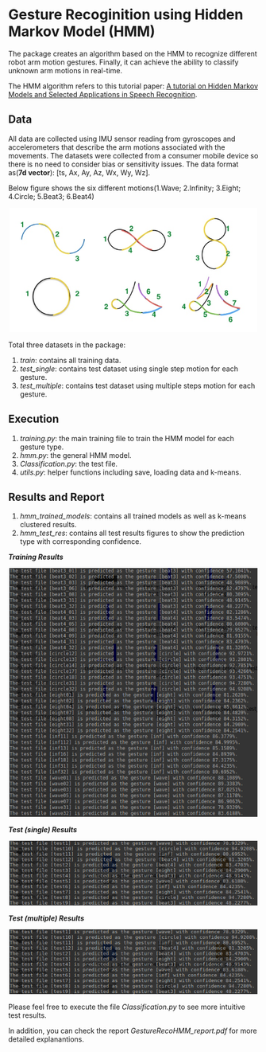 # Gesture Recoginition using Hidden Markov Model (HMM)

The package creates an algorithm based on the HMM to recognize different robot arm motion gestures. Finally, it can achieve the ability to classify unknown arm motions in real-time.       

The HMM algorithm refers to this tutorial paper: [A tutorial on Hidden Markov Models and Selected Applications in Speech Recognition](http://www.ece.ucsb.edu/Faculty/Rabiner/ece259/Reprints/tutorial%20on%20hmm%20and%20applications.pdf).

Data
-----
All data are collected using IMU sensor reading from gyroscopes and accelerometers that describe the arm motions associated with the movements. The datasets were collected from a consumer mobile device so there is no need to consider bias or sensitivity issues. The data format as(**7d vector**): [ts, Ax, Ay, Az, Wx, Wy, Wz].      

Below figure shows the six different motions(1.Wave; 2.Infinity; 3.Eight; 4.Circle; 5.Beat3; 6.Beat4)
<div align=center>
  <img width="500" height="250" src="./gesture_fig.png", alt="gesture"/>
</div>

Total three datasets in the package:     
1. _train_: contains all training data.
2. _test_single_: contains test dataset using single step motion for each gesture.
3. _test_multiple_: contains test dataset using multiple steps motion for each gesture.


Execution
---------
1. _training.py_: the main training file to train the HMM model for each gesture type.
2. _hmm.py_: the general HMM model.
3. _Classification.py_: the test file.
4. _utils.py_: helper functions including save, loading data and k-means.



Results and Report
-------
1. _hmm_trained_models_: contains all trained models as well as k-means clustered results.
2. _hmm_test_res_: contains all test results figures to show the prediction type with corresponding confidence.

**_Training Results_**
<div align=center>
  <img width="500" height="500" src="./hmm_test_res/training.png", alt="training results"/>
</div>

**_Test (single) Results_** 
<div align=center>
   <img width="500" height="130" src="./hmm_test_res/test_single.png", alt="test(single) results"/>
</div>

**_Test (multiple) Results_** 
<div align=center>   
   <img width="500" height="130" src="./hmm_test_res/test_single.png", alt="test(single) results"/>
</div>


Please feel free to execute the file _Classification.py_ to see more intuitive test results.

In addition, you can check the report _GestureRecoHMM_report.pdf_ for more detailed explanantions.
